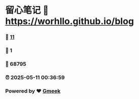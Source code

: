 # 留心笔记 :link: https://worhllo.github.io/blog 
### :page_facing_up: [11](https://worhllo.github.io/blog/tag.html) 
### :speech_balloon: 1 
### :hibiscus: 68795 
### :alarm_clock: 2025-05-11 00:36:59 
### Powered by :heart: [Gmeek](https://github.com/Meekdai/Gmeek)
